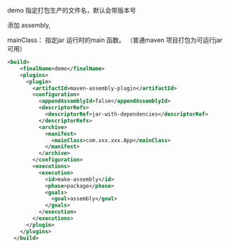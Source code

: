 

 <finalName>demo</finalName>   指定打包生产的文件名，默认会带版本号

添加 assembly,  

mainClass：  指定jar 运行时的main 函数。  （普通maven 项目打包为可运行jar 可用）



```xml
<build>
    <finalName>demo</finalName>
    <plugins>
      <plugin>
        <artifactId>maven-assembly-plugin</artifactId>
        <configuration>
          <appendAssemblyId>false</appendAssemblyId>
          <descriptorRefs>
            <descriptorRef>jar-with-dependencies</descriptorRef>
          </descriptorRefs>
          <archive>
            <manifest>
              <mainClass>com.xxx.xxx.App</mainClass>
            </manifest>
          </archive>
        </configuration>
        <executions>
          <execution>
            <id>make-assembly</id>
            <phase>package</phase>
            <goals>
              <goal>assembly</goal>
            </goals>
          </execution>
        </executions>
      </plugin>
    </plugins>
  </build>
```


